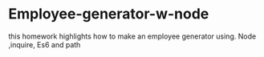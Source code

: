 # Employee-generator-w-node
this homework highlights how to make an employee generator using. Node ,inquire, Es6 and path
